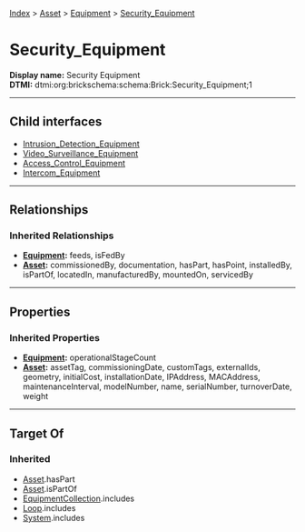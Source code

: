 [Index](../../../index.md) > [Asset](../../Asset.md) > [Equipment](../Equipment.md) > [Security_Equipment](#)
# Security_Equipment

**Display name:** Security Equipment<br />
**DTMI:** dtmi:org:brickschema:schema:Brick:Security_Equipment;1

---

## Child interfaces
* [Intrusion_Detection_Equipment](Intrusion_Detection_Equipment.md)
* [Video_Surveillance_Equipment](Video_Surveillance_Equipment/Video_Surveillance_Equipment.md)
* [Access_Control_Equipment](Access_Control_Equipment/Access_Control_Equipment.md)
* [Intercom_Equipment](Intercom_Equipment/Intercom_Equipment.md)

---

## Relationships

### Inherited Relationships
* **[Equipment](../Equipment.md):** feeds, isFedBy
* **[Asset](../../Asset.md):** commissionedBy, documentation, hasPart, hasPoint, installedBy, isPartOf, locatedIn, manufacturedBy, mountedOn, servicedBy

---

## Properties

### Inherited Properties
* **[Equipment](../Equipment.md):** operationalStageCount
* **[Asset](../../Asset.md):** assetTag, commissioningDate, customTags, externalIds, geometry, initialCost, installationDate, IPAddress, MACAddress, maintenanceInterval, modelNumber, name, serialNumber, turnoverDate, weight

---

## Target Of
### Inherited
* [Asset](../../Asset.md).hasPart
* [Asset](../../Asset.md).isPartOf
* [EquipmentCollection](../../../Collection/EquipmentCollection.md).includes
* [Loop](../../../Collection/Loop/Loop.md).includes
* [System](../../../Collection/System/System.md).includes

